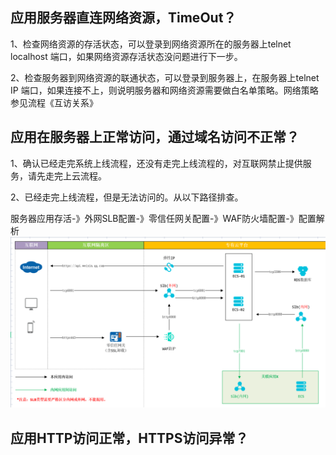 ## 应用服务器直连网络资源，TimeOut？

1、检查网络资源的存活状态，可以登录到网络资源所在的服务器上telnet localhost 端口，如果网络资源存活状态没问题进行下一步。

2、检查服务器到网络资源的联通状态，可以登录到服务器上，在服务器上telnet IP  端口，如果连接不上，则说明服务器和网络资源需要做白名单策略。网络策略参见流程《互访关系》

## 应用在服务器上正常访问，通过域名访问不正常？

1、确认已经走完系统上线流程，还没有走完上线流程的，对互联网禁止提供服务，请先走完上云流程。

2、已经走完上线流程，但是无法访问的。从以下路径排查。

服务器应用存活-》外网SLB配置-》零信任网关配置-》WAF防火墙配置-》配置解析![](/assets/net.png)

## 应用HTTP访问正常，HTTPS访问异常？





